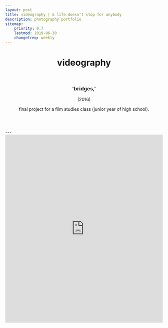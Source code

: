 ```yaml
---
layout: post
title: videography | & life doesn't stop for anybody
description: photography portfolio
sitemap:
    priority: 0.7
    lastmod: 2019-06-30
    changefreq: weekly
---
```


<header class="major">
	<h1>videography</h1>
</header>

<header>
	<h3 class="accent jobloc">'bridges,'</h3> <span class="jobdesc">(2016)</span>
	<p>final project for a film studies class (junior year of high school).</p>
</header>
---
<iframe width="100%" height="600" src="https://www.youtube.com/embed/N-YHmRC66hY" frameborder="0" allow="accelerometer; autoplay; encrypted-media; gyroscope; picture-in-picture" allowfullscreen></iframe>